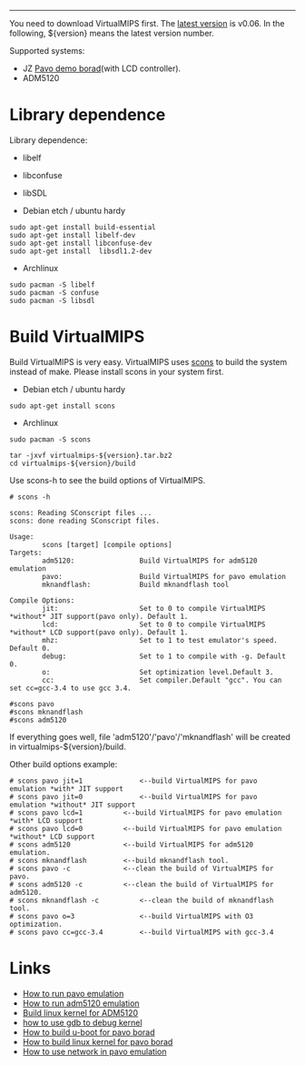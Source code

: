 
---


You need to download VirtualMIPS first. The [latest version](http://virtualmips.googlecode.com/files/virtualmips-0.06.tar.bz2) is v0.06. In the following, ${version} means the latest version number.

Supported systems:
  * JZ [Pavo demo borad](http://www.ingenic.cn/pfwebplus/productServ/kfyd/Hardware/pffaqQuestionContent.aspx?Category=2&Question=3)(with LCD controller).
  * ADM5120

# Library dependence #

Library dependence:
  * libelf
  * libconfuse
  * libSDL

  * Debian etch / ubuntu hardy
```
sudo apt-get install build-essential
sudo apt-get install libelf-dev
sudo apt-get install libconfuse-dev
sudo apt-get install  libsdl1.2-dev
```

  * Archlinux
```
sudo pacman -S libelf
sudo pacman -S confuse
sudo pacman -S libsdl
```



# Build VirtualMIPS #

Build VirtualMIPS is very easy. VirtualMIPS uses [scons](http://www.scons.org) to build the system instead of make. Please install scons in your system first.

  * Debian etch / ubuntu hardy
```
sudo apt-get install scons
```
  * Archlinux
```
sudo pacman -S scons
```


```
tar -jxvf virtualmips-${version}.tar.bz2
cd virtualmips-${version}/build
```

Use scons-h to see the build options of VirtualMIPS.

```
# scons -h

scons: Reading SConscript files ...
scons: done reading SConscript files.

Usage:
        scons [target] [compile options]
Targets:
        adm5120:                Build VirtualMIPS for adm5120 emulation
        pavo:                   Build VirtualMIPS for pavo emulation
        mknandflash:            Build mknandflash tool

Compile Options:
        jit:                    Set to 0 to compile VirtualMIPS *without* JIT support(pavo only). Default 1.
        lcd:                    Set to 0 to compile VirtualMIPS *without* LCD support(pavo only). Default 1.
        mhz:                    Set to 1 to test emulator's speed. Default 0.
        debug:                  Set to 1 to compile with -g. Default 0.
        o:                      Set optimization level.Default 3.
        cc:                     Set compiler.Default "gcc". You can set cc=gcc-3.4 to use gcc 3.4.

```

```
#scons pavo
#scons mknandflash
#scons adm5120 
```
If everything goes well, file 'adm5120'/'pavo'/'mknandflash' will be created in virtualmips-${version}/build.

Other build options example:
```
# scons pavo jit=1              <--build VirtualMIPS for pavo emulation *with* JIT support
# scons pavo jit=0              <--build VirtualMIPS for pavo emulation *without* JIT support
# scons pavo lcd=1   		<--build VirtualMIPS for pavo emulation *with* LCD support
# scons pavo lcd=0   		<--build VirtualMIPS for pavo emulation *without* LCD support
# scons adm5120      		<--build VirtualMIPS for adm5120 emulation.
# scons mknandflash  		<--build mknandflash tool.
# scons pavo -c      		<--clean the build of VirtualMIPS for pavo.
# scons adm5120 -c   		<--clean the build of VirtualMIPS for adm5120.
# scons mknandflash -c	        <--clean the build of mknandflash tool.
# scons pavo o=3                <--build VirtualMIPS with O3 optimization.
# scons pavo cc=gcc-3.4         <--build VirtualMIPS with gcc-3.4
```


# Links #
  * [How to run pavo emulation](PavoEmulation.md)
  * [How to run adm5120 emulation](ADM5120Emulation.md)
  * [Build linux kernel for ADM5120](KernelForADM5120.md)
  * [how to use gdb to debug kernel](gdbinterface.md)
  * [How to build u-boot for pavo borad](ubootForPavo.md)
  * [How to build linux kernel for pavo borad](linuxkernelForPavo.md)
  * [How to use network in pavo emulation](pavonetwork.md)